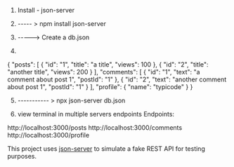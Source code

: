 1) Install  - json-server

2) ----- > npm install json-server

3) ----->  Create a db.json

4)
 {
  "posts": [
    { "id": "1", "title": "a title", "views": 100 },
    { "id": "2", "title": "another title", "views": 200 }
  ],
  "comments": [
    { "id": "1", "text": "a comment about post 1", "postId": "1" },
    { "id": "2", "text": "another comment about post 1", "postId": "1" }
  ],
  "profile": {
    "name": "typicode"
  }
}

5) ----------- > npx json-server db.json

6) view terminal in multiple servers 
endpoints
Endpoints:

http://localhost:3000/posts
http://localhost:3000/comments
http://localhost:3000/profile



This project uses [json-server](https://github.com/typicode/json-server) to simulate a fake REST API for testing purposes.